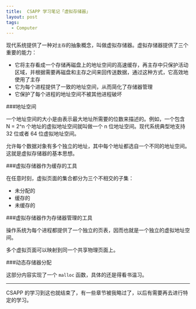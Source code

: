 ```yaml
---
title:  CSAPP 学习笔记「虚拟存储器」
layout: post
tags:
  - Computer
---
```


现代系统提供了一种对`主存`的抽象概念，叫做虚拟存储器。虚拟存储器提供了三个重要的能力：

- 它将主存看成一个存储再磁盘上的地址空间的高速缓存，再主存中只保护活动区域，并根据需要再磁盘和主存之间来回传送数据，通过这种方式，它高效地使用了主存
- 它为每个进程提供了一致的地址空间，从而简化了存储器管理
- 它保护了每个进程的地址空间不被其他进程破坏

###地址空间

一个地址空间的大小是由表示最大地址所需要的位数来描述的。例如，一个包含 N = 2^n 个地址的虚拟地址空间就叫做一个 n 位地址空间。现代系统典型地支持 32 位或者 64 位虚拟地址空间。

允许每个数据对象有多个独立的地址，其中每个地址都选自一个不同的地址空间。这就是虚拟存储器的基本思想。

###虚拟存储器作为缓存的工具

在任意时刻，虚拟页面的集合都分为三个不相交的子集：

- 未分配的
- 缓存的
- 未缓存的

###虚拟存储器作为存储器管理的工具

操作系统为每个进程都提供了一个独立的页表，因而也就是一个独立的虚拟地址空间。

多个虚拟页面可以映射到同一个共享物理页面上。


###动态存储器分配

这部分内容实现了一个 `malloc` 函数，具体的还是得看书温习。


---
CSAPP 的学习到这也就结束了，有一些章节被我略过了，以后有需要再去进行特定的学习。